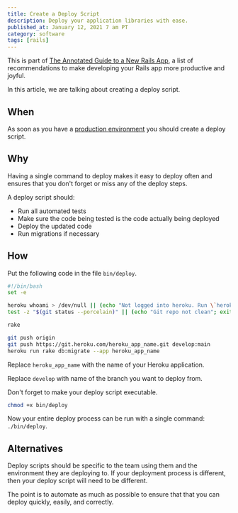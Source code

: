 ```yaml
---
title: Create a Deploy Script
description: Deploy your application libraries with ease.
published_at: January 12, 2021 7 am PT
category: software
tags: [rails]
---
```


This is part of [The Annotated Guide to a New Rails
App](the_annotated_guide_to_a_new_rails_app), a list of recommendations to make
developing your Rails app more productive and joyful.

In this article, we are talking about creating a deploy script.

## When

As soon as you have a [production environment]() you should create a deploy
script.

## Why

Having a single command to deploy makes it easy to deploy often and ensures that
you don't forget or miss any of the deploy steps.

A deploy script should:
- Run all automated tests
- Make sure the code being tested is the code actually being deployed
- Deploy the updated code
- Run migrations if necessary

## How

Put the following code in the file `bin/deploy`.

```sh
#!/bin/bash
set -e

heroku whoami > /dev/null || (echo "Not logged into heroku. Run \`heroku login\`."; exit 1)
test -z "$(git status --porcelain)" || (echo "Git repo not clean"; exit 1)

rake

git push origin
git push https://git.heroku.com/heroku_app_name.git develop:main
heroku run rake db:migrate --app heroku_app_name
```

Replace `heroku_app_name` with the name of your Heroku application.

Replace `develop` with name of the branch you want to deploy from.

Don't forget to make your deploy script executable.

```sh
chmod +x bin/deploy
```

Now your entire deploy process can be run with a single command: `./bin/deploy`.

## Alternatives

Deploy scripts should be specific to the team using them and the environment
they are deploying to. If your deployment process is different, then your deploy
script will need to be different.

The point is to automate as much as possible to ensure that that you can deploy
quickly, easily, and correctly.
